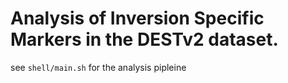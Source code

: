# Analysis of Inversion Specific Markers in the DESTv2 dataset.

see `shell/main.sh` for the analysis pipleine